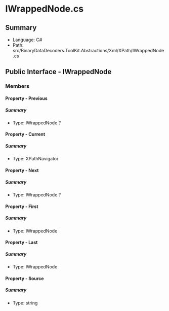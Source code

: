 ﻿# IWrappedNode.cs

## Summary

* Language: C#
* Path: src/BinaryDataDecoders.ToolKit.Abstractions/Xml/XPath/IWrappedNode.cs

## Public Interface - IWrappedNode

### Members

#### Property - Previous

##### Summary

 * Type: IWrappedNode ? 

#### Property - Current

##### Summary

 * Type: XPathNavigator 

#### Property - Next

##### Summary

 * Type: IWrappedNode ? 

#### Property - First

##### Summary

 * Type: IWrappedNode 

#### Property - Last

##### Summary

 * Type: IWrappedNode 

#### Property - Source

##### Summary

 * Type: string 

